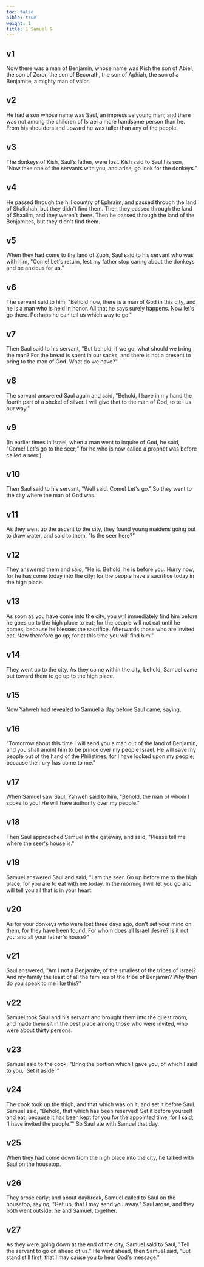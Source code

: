 ```yaml
---
toc: false
bible: true
weight: 1
title: 1 Samuel 9
---
```




## v1 
Now there was a man of Benjamin, whose name was Kish the son of Abiel, the son of Zeror, the son of Becorath, the son of Aphiah, the son of a Benjamite, a mighty man of valor. 

## v2 
He had a son whose name was Saul, an impressive young man; and there was not among the children of Israel a more handsome person than he. From his shoulders and upward he was taller than any of the people. 

## v3 
The donkeys of Kish, Saul's father, were lost. Kish said to Saul his son, "Now take one of the servants with you, and arise, go look for the donkeys." 

## v4 
He passed through the hill country of Ephraim, and passed through the land of Shalishah, but they didn't find them. Then they passed through the land of Shaalim, and they weren't there. Then he passed through the land of the Benjamites, but they didn't find them. 

## v5 
When they had come to the land of Zuph, Saul said to his servant who was with him, "Come! Let's return, lest my father stop caring about the donkeys and be anxious for us." 

## v6 
The servant said to him, "Behold now, there is a man of God in this city, and he is a man who is held in honor. All that he says surely happens. Now let's go there. Perhaps he can tell us which way to go." 

## v7 
Then Saul said to his servant, "But behold, if we go, what should we bring the man? For the bread is spent in our sacks, and there is not a present to bring to the man of God. What do we have?" 

## v8 
The servant answered Saul again and said, "Behold, I have in my hand the fourth part of a shekel of silver. I will give that to the man of God, to tell us our way." 

## v9 
(In earlier times in Israel, when a man went to inquire of God, he said, "Come! Let's go to the seer;" for he who is now called a prophet was before called a seer.) 

## v10 
Then Saul said to his servant, "Well said. Come! Let's go." So they went to the city where the man of God was. 

## v11 
As they went up the ascent to the city, they found young maidens going out to draw water, and said to them, "Is the seer here?" 

## v12 
They answered them and said, "He is. Behold, he is before you. Hurry now, for he has come today into the city; for the people have a sacrifice today in the high place. 

## v13 
As soon as you have come into the city, you will immediately find him before he goes up to the high place to eat; for the people will not eat until he comes, because he blesses the sacrifice. Afterwards those who are invited eat. Now therefore go up; for at this time you will find him." 

## v14 
They went up to the city. As they came within the city, behold, Samuel came out toward them to go up to the high place. 

## v15 
Now Yahweh had revealed to Samuel a day before Saul came, saying, 

## v16 
"Tomorrow about this time I will send you a man out of the land of Benjamin, and you shall anoint him to be prince over my people Israel. He will save my people out of the hand of the Philistines; for I have looked upon my people, because their cry has come to me." 

## v17 
When Samuel saw Saul, Yahweh said to him, "Behold, the man of whom I spoke to you! He will have authority over my people." 

## v18 
Then Saul approached Samuel in the gateway, and said, "Please tell me where the seer's house is." 

## v19 
Samuel answered Saul and said, "I am the seer. Go up before me to the high place, for you are to eat with me today. In the morning I will let you go and will tell you all that is in your heart. 

## v20 
As for your donkeys who were lost three days ago, don't set your mind on them, for they have been found. For whom does all Israel desire? Is it not you and all your father's house?" 

## v21 
Saul answered, "Am I not a Benjamite, of the smallest of the tribes of Israel? And my family the least of all the families of the tribe of Benjamin? Why then do you speak to me like this?" 

## v22 
Samuel took Saul and his servant and brought them into the guest room, and made them sit in the best place among those who were invited, who were about thirty persons. 

## v23 
Samuel said to the cook, "Bring the portion which I gave you, of which I said to you, 'Set it aside.'" 

## v24 
The cook took up the thigh, and that which was on it, and set it before Saul. Samuel said, "Behold, that which has been reserved! Set it before yourself and eat; because it has been kept for you for the appointed time, for I said, 'I have invited the people.'" So Saul ate with Samuel that day. 

## v25 
When they had come down from the high place into the city, he talked with Saul on the housetop. 

## v26 
They arose early; and about daybreak, Samuel called to Saul on the housetop, saying, "Get up, that I may send you away." Saul arose, and they both went outside, he and Samuel, together. 

## v27 
As they were going down at the end of the city, Samuel said to Saul, "Tell the servant to go on ahead of us." He went ahead, then Samuel said, "But stand still first, that I may cause you to hear God's message."
